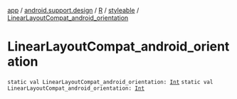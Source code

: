 [app](../../../index.md) / [android.support.design](../../index.md) / [R](../index.md) / [styleable](index.md) / [LinearLayoutCompat_android_orientation](./-linear-layout-compat_android_orientation.md)

# LinearLayoutCompat_android_orientation

`static val LinearLayoutCompat_android_orientation: `[`Int`](https://kotlinlang.org/api/latest/jvm/stdlib/kotlin/-int/index.html)
`static val LinearLayoutCompat_android_orientation: `[`Int`](https://kotlinlang.org/api/latest/jvm/stdlib/kotlin/-int/index.html)